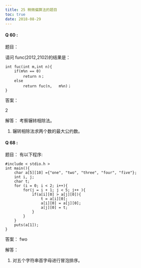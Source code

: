 ```yaml
---
title: 25 稍微偏算法的题目
toc: true
date: 2018-08-29
---
```


#### Q 60 :

题目：

请问 func(2012,2102)的结果是：

```
int fuc(int m,int n){
    if(m%n == 0)
        return n；
    else
        return fuc(n,   m%n)；
}
```

答案：

2

解答：
考察辗转相除法。
1. 辗转相除法求两个数的最大公约数。




#### Q 68 :

题目：
有以下程序:
```
#include < stdio.h >
int main(){
    char a[5][10] ={"one", "two", "three", "four", "five"};
    int i, j;
    char t;
    for (i = 0; i < 2; i++){
        for(j = i + 1; j < 5; j++ ){
            if(a[i][0] > a[j][0]){
                t = a[i][0];
                a[i][0] = a[j][0];
                a[j][0] = t;
            }
        }
    }
    puts(a[1]);
}
```

答案：
fwo

解答：
1. 对五个字符串首字母进行冒泡排序。

